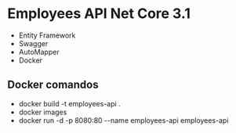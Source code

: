 ﻿# Employees API Net Core 3.1

+ Entity Framework
+ Swagger
+ AutoMapper
+ Docker

## Docker comandos

* docker build -t employees-api .
* docker images
* docker run -d -p 8080:80 --name employees-api employees-api